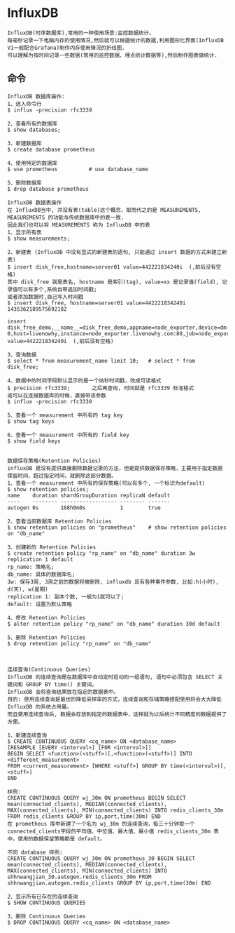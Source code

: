 # InfluxDB

    InfluxDB(时序数据库),常用的一种使用场景:监控数据统计。
    每毫秒记录一下电脑内存的使用情况,然后就可以根据统计的数据,利用图形化界面(InfluxDB V1一般配合Grafana)制作内存使用情况的折线图.
    可以理解为按时间记录一些数据(常用的监控数据、埋点统计数据等),然后制作图表做统计.

## 命令

    InfluxDB 数据库操作:
    1、进入命令行
    $ influx -precision rfc3339
    
    2、查看所有的数据库
    $ show databases;
    
    3、新建数据库
    $ create database prometheus

    4、使用特定的数据库
    $ use prometheus          # use database_name
    
    5、删除数据库
    $ drop database prometheus
    
    InfluxDB 数据表操作
    在 InfluxDB当中, 并没有表(table)这个概念，取而代之的是 MEASUREMENTS, MEASUREMENTS 的功能与传统数据库中的表一致.
    因此我们也可以将 MEASUREMENTS 称为 InfluxDB 中的表
    1、显示所有表
    $ show measurements;
    
    2、新建表 (InfluxDB 中没有显式的新建表的语句, 只能通过 insert 数据的方式来建立新表)
    $ insert disk_free,hostname=server01 value=442221834240i  (,前后没有空格)
    其中 disk_free 就是表名, hostname 是索引(tag), value=xx 是记录值(field), 记录值可以有多个,系统自带追加时间戳;
    或者添加数据时,自己写入时间戳
    $ insert disk_free, hostname=server01 value=442221834240i 1435362189575692182
    
    insert disk_free_demo,__name__=disk_free_demo,appname=node_exporter,device=dm-0,host=livenowhy,instance=node_exporter.livenowhy.com:80,job=node_exporter,user=guest value=442221834240i  (,前后没有空格)

    3、查询数据
    $ select * from measurement_name limit 10;   # select * from disk_free;
    
    4、数据中的时间字段默认显示的是一个纳秒时间戳，改成可读格式
    $ precision rfc3339;       之后再查询, 时间就是 rfc3339 标准格式
    或可以在连接数据库的时候，直接带该参数
    $ influx -precision rfc3339
    
    5、查看一个 measurement 中所有的 tag key
    $ show tag keys
    
    6、查看一个 measurement 中所有的 field key
    $ show field keys


    数据保存策略(Retention Policies)
    influxDB 是没有提供直接删除数据记录的方法，但是提供数据保存策略，主要用于指定数据保留时间，超过指定时间，就删除这部分数据。
    1、查看一个 measurement 中所有的保存策略(可以有多个, 一个标识为default)
    $ show retention policies;
    name    duration shardGroupDuration replicaN default
    ----    -------- ------------------ -------- -------
    autogen 0s       168h0m0s           1        true

    2、查看当前数据库 Retention Policies
    $ show retention policies on "prometheus"    # show retention policies on "db_name" 
    
    3、创建新的 Retention Policies
    $ create retention policy "rp_name" on "db_name" duration 3w replication 1 default
    rp_name: 策略名; 
    db_name: 具体的数据库名; 
    3w: 保存3周, 3周之前的数据将被删除, influxdb 具有各种事件参数, 比如:h(小时), d(天), w(星期)
    replication 1: 副本个数, 一般为1就可以了;
    default: 设置为默认策略
    
    4、修改 Retention Policies
    $ alter retention policy "rp_name" on "db_name" duration 30d default
    
    5、删除 Retention Policies
    $ drop retention policy "rp_name" on "db_name"
 


    连续查询(Continuous Queries)
    InfluxDB 的连续查询是在数据库中自动定时启动的一组语句, 语句中必须包含 SELECT 关键词和 GROUP BY time() 关键词。
    InfluxDB 会将查询结果放在指定的数据表中。
    目的: 使用连续查询是最优的降低采样率的方式，连续查询和存储策略搭配使用将会大大降低 InfluxDB 的系统占用量。
    而且使用连续查询后, 数据会存放到指定的数据表中，这样就为以后统计不同精度的数据提供了方便。
    
    1、新建连续查询
    $ CREATE CONTINUOUS QUERY <cq_name> ON <database_name>
    [RESAMPLE [EVERY <interval>] [FOR <interval>]]
    BEGIN SELECT <function>(<stuff>)[,<function>(<stuff>)] INTO <different_measurement> 
    FROM <current_measurement> [WHERE <stuff>] GROUP BY time(<interval>)[,<stuff>]
    END
    
    样例:
    CREATE CONTINUOUS QUERY wj_30m ON prometheus BEGIN SELECT mean(connected_clients), MEDIAN(connected_clients), MAX(connected_clients), MIN(connected_clients) INTO redis_clients_30m FROM redis_clients GROUP BY ip,port,time(30m) END
    在 prometheus 库中新建了一个名为 wj_30m 的连续查询，每三十分钟取一个connected_clients字段的平均值、中位值、最大值、最小值 redis_clients_30m 表中。使用的数据保留策略都是 default。
    
    不同 database 样例:
    CREATE CONTINUOUS QUERY wj_30m ON prometheus_30 BEGIN SELECT mean(connected_clients), MEDIAN(connected_clients), MAX(connected_clients), MIN(connected_clients) INTO shhnwangjian_30.autogen.redis_clients_30m FROM shhnwangjian.autogen.redis_clients GROUP BY ip,port,time(30m) END
    
    2、显示所有已存在的连续查询
    $ SHOW CONTINUOUS QUERIES
    
    3、删除 Continuous Queries
    $ DROP CONTINUOUS QUERY <cq_name> ON <database_name>